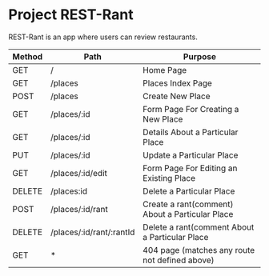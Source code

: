 # Project REST-Rant

REST-Rant is an app where users can review restaurants.

Method | Path | Purpose
--- | --- | ---
GET | / | Home Page
GET | /places | Places Index Page
POST | /places | Create New Place
GET | /places/:id | Form Page For Creating a New Place
GET | /places/:id | Details About a Particular Place
PUT | /places/:id | Update a Particular Place
GET | /places/:id/edit | Form Page For Editing an Existing Place
DELETE | /places:id | Delete a Particular Place
POST | /places/:id/rant | Create a rant(comment) About a Particular Place
DELETE | /places/:id/rant/:rantId | Delete a rant(comment About a Particular Place
GET | * | 404 page (matches any route not defined above)
